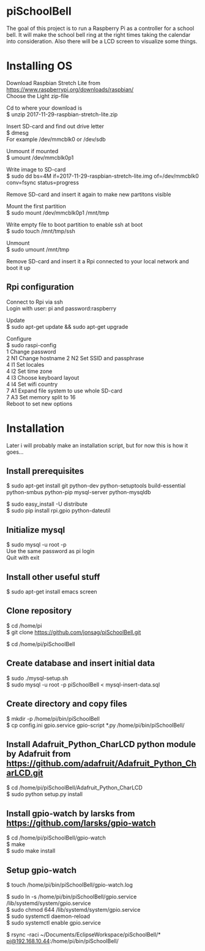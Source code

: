 # piSchoolBell
The goal of this project is to run a Raspberry Pi as a controller for a school bell. It will make the school bell ring at the right times taking the calendar into consideration. Also there will be a LCD screen to visualize some things.

Installing OS
=============================
Download Raspbian Stretch Lite from https://www.raspberrypi.org/downloads/raspbian/  
Choose the Light zip-file  

Cd to where your download is  
$ unzip 2017-11-29-raspbian-stretch-lite.zip  

Insert SD-card and find out drive letter  
$ dmesg  
For example /dev/mmcblk0 or /dev/sdb  

Unmount if mounted  
$ umount /dev/mmcblk0p1  

Write image to SD-card  
$ sudo dd bs=4M if=2017-11-29-raspbian-stretch-lite.img of=/dev/mmcblk0 conv=fsync status=progress 

Remove SD-card and insert it again to make new partitons visible     

Mount the first partition  
$ sudo mount /dev/mmcblk0p1 /mnt/tmp  

Write empty file to boot partition to enable ssh at boot  
$ sudo touch /mnt/tmp/ssh  

Unmount  
$ sudo umount /mnt/tmp  

Remove SD-card and insert it a Rpi connected to your local network and boot it up 

Rpi configuration
-----------------------------
Connect to Rpi via ssh  
Login with user: pi and password:raspberry 

Update  
$ sudo apt-get update && sudo apt-get upgrade  

Configure  
$ sudo raspi-config   
1		Change password  
2 N1	Change hostname 
2 N2	Set SSID and passphrase   
4 I1	Set locales  
4 I2	Set time zone  
4 I3	Choose keyboard layout    
4 I4	Set wifi country  
7 A1	Expand file system to use whole SD-card  
7 A3	Set memory split to 16  
Reboot to set new options  

Installation
=============================
Later i will probably make an installation script, but for now this is how it goes...  

Install prerequisites
-----------------------------
$ sudo apt-get install git python-dev python-setuptools build-essential python-smbus python-pip mysql-server python-mysqldb  

$ sudo easy_install -U distribute  
$ sudo pip install rpi.gpio python-dateutil  

Initialize mysql
-----------------------------
$ sudo mysql -u root -p  
Use the same password as pi login  
Quit with exit  

Install other useful stuff
-----------------------------
$ sudo apt-get install emacs screen  

Clone repository
-----------------------------
$ cd /home/pi  
$ git clone https://github.com/jonsag/piSchoolBell.git  

$ cd /home/pi/piSchoolBell  

Create database and insert initial data
-----------------------------
$ sudo ./mysql-setup.sh  
$ sudo mysql -u root -p piSchoolBell < mysql-insert-data.sql  

Create directory and copy files
-----------------------------
$ mkdir -p /home/pi/bin/piSchoolBell  
$ cp config.ini gpio.service gpio-script *.py /home/pi/bin/piSchoolBell/

Install Adafruit_Python_CharLCD python module by Adafruit from https://github.com/adafruit/Adafruit_Python_CharLCD.git  
-----------------------------
$ cd /home/pi/piSchoolBell/Adafruit_Python_CharLCD  
$ sudo python setup.py install  

Install gpio-watch by larsks from https://github.com/larsks/gpio-watch  
-----------------------------
$ cd /home/pi/piSchoolBell/gpio-watch  
$ make  
$ sudo make install  

Setup gpio-watch
-----------------------------
$ touch /home/pi/bin/piSchoolBell/gpio-watch.log  
  
$ sudo  ln -s /home/pi/bin/piSchoolBell/gpio.service /lib/systemd/system/gpio.service  
$ sudo chmod 644 /lib/systemd/system/gpio.service  
$ sudo systemctl daemon-reload  
$ sudo systemctl enable gpio.service  






$ rsync -raci ~/Documents/EclipseWorkspace/piSchoolBell/* pi@192.168.10.44:/home/pi/bin/piSchoolBell/





